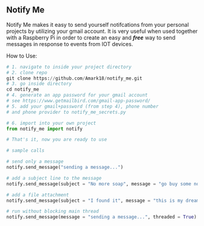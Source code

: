 ## Notify Me
Notify Me makes it easy to send yourself notifcations from your personal projects by utilizing your gmail account. It is very useful when used together with a Raspberry Pi in order to create an easy and ***free*** way to send messages in response to events from IOT devices.

How to Use:
```python
# 1. navigate to inside your project directory
# 2. clone repo
git clone https://github.com/Amark18/notify_me.git
# 3. go inside directory
cd notify_me
# 4. generate an app password for your gmail account 
# see https://www.getmailbird.com/gmail-app-password/
# 5. add your gmail+password (from step 4), phone number
# and phone provider to notify_me_secrets.py

# 6. import into your own project
from notify_me import notify

# That's it, now you are ready to use

# sample calls

# send only a message
notify.send_message("sending a message...")

# add a subject line to the message
notify.send_message(subject = "No more soap", message = "go buy some now")

# add a file attachment
notify.send_message(subject = "I found it", message = "this is my dream car", file_attachment = "path_to_car_file")

# run without blocking main thread
notify.send_message(message = "sending a message...", threaded = True)
```
